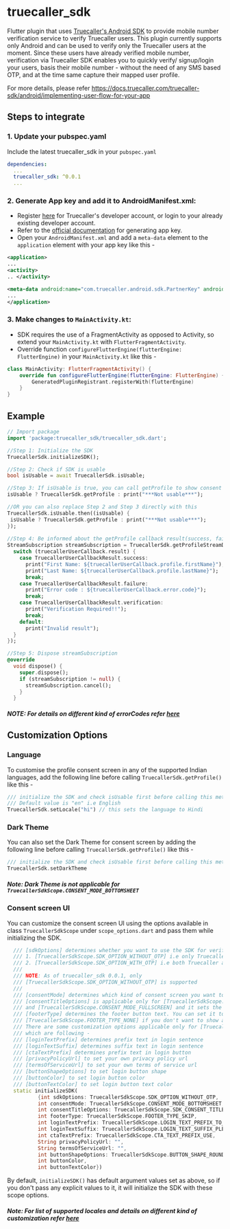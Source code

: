 # truecaller_sdk

Flutter plugin that uses [Truecaller's Android SDK](https://docs.truecaller.com/truecaller-sdk/) to provide mobile number verification service to verify Truecaller users. This plugin currently supports only Android and can be used to verify only the Truecaller users at the moment. Since these users have already verified mobile number, verification via Truecaller SDK enables you to quickly verify/ signup/login your users, basis their mobile number - without the need of any SMS based OTP, and at the time same capture their mapped user profile.

For more details, please refer https://docs.truecaller.com/truecaller-sdk/android/implementing-user-flow-for-your-app

## Steps to integrate

### 1. Update your pubspec.yaml
Include the latest truecaller_sdk in your `pubspec.yaml`
```yaml
dependencies:
  ...
  truecaller_sdk: ^0.0.1
  ...
```
### 2. Generate App key and add it to AndroidManifest.xml:
* Register [here](https://developer.truecaller.com/sign-up) for Truecaller's developer account, or login to your already existing developer account.
* Refer to the [official documentation](https://docs.truecaller.com/truecaller-sdk/android/generating-app-key) for generating app key.
* Open your `AndroidManifest.xml` and add a `meta-data` element to the `application` element with your app key like this - 
```xml
<application>  
...  
<activity>  
.. </activity>

<meta-data android:name="com.truecaller.android.sdk.PartnerKey" android:value="PASTE_YOUR_PARTNER_KEY_HERE"/>  
...  
</application>  
```

### 3. Make changes to `MainActivity.kt`:
* SDK requires the use of a FragmentActivity as opposed to Activity, so extend your `MainActivity.kt` with `FlutterFragmentActivity`.
* Override function `configureFlutterEngine(flutterEngine: FlutterEngine)` in your `MainActivity.kt` like this -
```kotlin
class MainActivity: FlutterFragmentActivity() {
    override fun configureFlutterEngine(flutterEngine: FlutterEngine) {
        GeneratedPluginRegistrant.registerWith(flutterEngine)
    }
}
```

## Example

```dart
// Import package
import 'package:truecaller_sdk/truecaller_sdk.dart';

//Step 1: Initialize the SDK
TruecallerSdk.initializeSDK();

//Step 2: Check if SDK is usable
bool isUsable = await TruecallerSdk.isUsable;

//Step 3: If isUsable is true, you can call getProfile to show consent screen to verify user's number
isUsable ? TruecallerSdk.getProfile : print("***Not usable***");

//OR you can also replace Step 2 and Step 3 directly with this  
TruecallerSdk.isUsable.then((isUsable) {
 isUsable ? TruecallerSdk.getProfile : print("***Not usable***");
});
                   
//Step 4: Be informed about the getProfile callback result(success, failure, verification)
StreamSubscription streamSubscription = TruecallerSdk.getProfileStreamData.listen((truecallerUserCallback) {
  switch (truecallerUserCallback.result) {
    case TruecallerUserCallbackResult.success:
      print("First Name: ${truecallerUserCallback.profile.firstName}");
      print("Last Name: ${truecallerUserCallback.profile.lastName}");
      break;
    case TruecallerUserCallbackResult.failure:
      print("Error code : ${truecallerUserCallback.error.code}");
      break;
    case TruecallerUserCallbackResult.verification:
      print("Verification Required!!");
      break;
    default:
      print("Invalid result");
  }
});

//Step 5: Dispose streamSubscription
@override
  void dispose() {
    super.dispose();
    if (streamSubscription != null) {
      streamSubscription.cancel();
    }
  }
```

##### NOTE: For details on different kind of errorCodes refer [here](https://docs.truecaller.com/truecaller-sdk/android/integrating-with-your-app/handling-error-scenarios)

## Customization Options

### Language
To customise the profile consent screen in any of the supported Indian languages, add the following line before calling `TruecallerSdk.getProfile()` like this -
```dart
/// initialize the SDK and check isUsable first before calling this method
/// Default value is "en" i.e English
TruecallerSdk.setLocale("hi") // this sets the language to Hindi
```

### Dark Theme
You can also set the Dark Theme for consent screen by adding the following line before calling `TruecallerSdk.getProfile()` like this -
```dart
/// initialize the SDK and check isUsable first before calling this method
TruecallerSdk.setDarkTheme 
```
##### Note: Dark Theme is not applicable for `TruecallerSdkScope.CONSENT_MODE_BOTTOMSHEET`

### Consent screen UI
You can customize the consent screen UI using the options available in class `TruecallerSdkScope` under `scope_options.dart` and pass them while initializing the SDK.

```dart
  /// [sdkOptions] determines whether you want to use the SDK for verifying - 
  /// 1. [TruecallerSdkScope.SDK_OPTION_WITHOUT_OTP] i.e only Truecaller users
  /// 2. [TruecallerSdkScope.SDK_OPTION_WITH_OTP] i.e both Truecaller and Non-truecaller users
  ///
  /// NOTE: As of truecaller_sdk 0.0.1, only
  /// [TruecallerSdkScope.SDK_OPTION_WITHOUT_OTP] is supported
  ///
  /// [consentMode] determines which kind of consent screen you want to show to the user.
  /// [consentTitleOptions] is applicable only for [TruecallerSdkScope.CONSENT_MODE_POPUP]
  /// and [TruecallerSdkScope.CONSENT_MODE_FULLSCREEN] and it sets the title prefix
  /// [footerType] determines the footer button text. You can set it to
  /// [TruecallerSdkScope.FOOTER_TYPE_NONE] if you don't want to show any footer button
  /// There are some customization options applicable only for [TruecallerSdkScope.CONSENT_MODE_BOTTOMSHEET]
  /// which are following -
  /// [loginTextPrefix] determines prefix text in login sentence
  /// [loginTextSuffix] determines suffix text in login sentence
  /// [ctaTextPrefix] determines prefix text in login button
  /// [privacyPolicyUrl] to set your own privacy policy url
  /// [termsOfServiceUrl] to set your own terms of service url
  /// [buttonShapeOptions] to set login button shape
  /// [buttonColor] to set login button color
  /// [buttonTextColor] to set login button text color
  static initializeSDK(
          {int sdkOptions: TruecallerSdkScope.SDK_OPTION_WITHOUT_OTP,
          int consentMode: TruecallerSdkScope.CONSENT_MODE_BOTTOMSHEET,
          int consentTitleOptions: TruecallerSdkScope.SDK_CONSENT_TITLE_GET_STARTED,
          int footerType: TruecallerSdkScope.FOOTER_TYPE_SKIP,
          int loginTextPrefix: TruecallerSdkScope.LOGIN_TEXT_PREFIX_TO_GET_STARTED,
          int loginTextSuffix: TruecallerSdkScope.LOGIN_TEXT_SUFFIX_PLEASE_LOGIN,
          int ctaTextPrefix: TruecallerSdkScope.CTA_TEXT_PREFIX_USE,
          String privacyPolicyUrl: "",
          String termsOfServiceUrl: "",
          int buttonShapeOptions: TruecallerSdkScope.BUTTON_SHAPE_ROUNDED,
          int buttonColor,
          int buttonTextColor})
```

By default, `initializeSDK()` has default argument values set as above, so if you don't pass any explicit values to it, it will initialize the SDK with these scope options.

##### Note: For list of supported locales and details on different kind of customization refer [here](https://docs.truecaller.com/truecaller-sdk/android/integrating-with-your-app/customisation-1)
